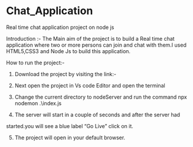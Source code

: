 # Chat_Application
Real time chat application project on node js


Introduction :- 
                The Main aim of the project is to build a Real time chat 
application where two or more persons can join and chat with them.I used HTML5,CSS3 and Node Js to build this application.

How to run the project:-
1.	Download the project by visiting the link:- 

2.	Next open the project in Vs code Editor and open the terminal


3.	Change the current directory to nodeServer and run the command  npx nodemon .\index.js

4.	The server will start in a couple of seconds and after the server had 

started.you will see a blue label “Go Live” click on it.

5.	The project will open in your default browser.

